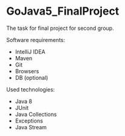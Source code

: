 # GoJava5_FinalProject

The task for final project for second group.

Software requirements:
- IntelliJ IDEA
- Maven
- Git
- Browsers
- DB (optional)

Used technologies:

- Java 8
- JUnit
- Java Collections
- Exceptions
- Java Stream
